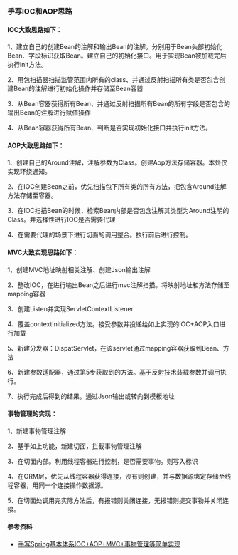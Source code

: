 ### 手写IOC和AOP思路  
#### IOC大致思路如下：

1、建立自己的创建Bean的注解和输出Bean的注解。分别用于Bean头部初始化Bean、字段标识获取Bean。建立自己的初始化接口。用于实现Bean被加载完后执行init方法。

2、用包扫描器扫描监管范围内所有的class、并通过反射扫描所有类是否包含创建Bean的注解进行初始化操作并存储至Bean容器

3、从Bean容器获得所有Bean、并通过反射扫描所有Bean的所有字段是否包含的输出Bean的注解进行赋值操作

4、从Bean容器获得所有Bean、判断是否实现初始化接口并执行init方法。

 

#### AOP大致思路如下：

1、创建自己的Around注解，注解参数为Class。创建Aop方法存储容器。本处仅实现环绕通知。

2、在IOC创建Bean之前，优先扫描包下所有类的所有方法，把包含Around注解方法存储至容器。

3、在IOC扫描Bean的时候，检索Bean内部是否包含注解其类型为Around注明的Class。并选择性进行IOC是否需要代理

4、在需要代理的场景下进行切面的调用整合。执行前后进行控制。

 

#### MVC大致实现思路如下：

1、创建MVC地址映射相关注解、创建Json输出注解

2、整改IOC，在进行输出Bean之后进行mvc注解扫描。将映射地址和方法存储至mapping容器

3、创建Listen并实现ServletContextListener

4、覆盖contextInitialized方法。接受参数并投递给如上实现的IOC+AOP入口进行加载

5、新建分发器：DispatServlet，在该servlet通过mapping容器获取到Bean、方法

6、新建参数适配器，通过第5步获取到的方法。基于反射技术装载参数并调用执行。

7、执行完成后得到的结果。通过Json输出或转向到模板地址    

#### 事物管理的实现：  

1、新建事物管理注解

2、基于如上功能，新建切面，拦截事物管理注解

3、在切面内部。利用线程容器进行控制，是否需要事物。则写入标识

4、在ORM层，优先从线程容器获得连接，没有则创建，并与数据源绑定存储至线程容器，用同一个连接操作数据源。

5、在切面处调用完实际方法后，有报错则关闭连接，无报错则提交事物并关闭连接。

#### 参考资料  
- [手写Spring基本体系IOC+AOP+MVC+事物管理等简单实现](https://my.oschina.net/hooker/blog/1627050)